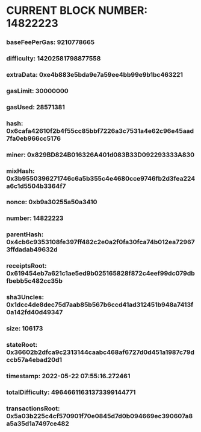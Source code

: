 # CURRENT BLOCK NUMBER: 14822223

### baseFeePerGas: 9210778665
### difficulty: 14202581798877558
### extraData: 0xe4b883e5bda9e7a59ee4bb99e9b1bc463221
### gasLimit: 30000000
### gasUsed: 28571381
### hash: 0x6cafa42610f2b4f55cc85bbf7226a3c7531a4e62c96e45aad7fa0eb966cc5176
### miner: 0x829BD824B016326A401d083B33D092293333A830
### mixHash: 0x3b9550396271746c6a5b355c4e4680cce9746fb2d3fea224a6c1d5504b3364f7
### nonce: 0xb9a30255a50a3410
### number: 14822223
### parentHash: 0x4cb6c9353108fe397ff482c2e0a2f0fa30fca74b012ea729673ffdadab49632d
### receiptsRoot: 0x619454eb7a621c1ae5ed9b025165828f872c4eef99dc079dbfbebb5c482cc35b
### sha3Uncles: 0x1dcc4de8dec75d7aab85b567b6ccd41ad312451b948a7413f0a142fd40d49347
### size: 106173
### stateRoot: 0x36602b2dfca9c2313144caabc468af6727d0d451a1987c79dccb57a4ebad20d1
### timestamp: 2022-05-22 07:55:16.272461
### totalDifficulty: 49646611631373399144771
### transactionsRoot: 0x5a03b225c4cf570901f70e0845d7d0b094669ec390607a8a5a35d1a7497ce482
